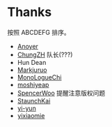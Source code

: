 # Thanks

按照 ABCDEFG 排序。

- [Anoyer](https://anoyer.cn/)
- [ChungZH](https://chungzh.cn/) 队长(???)
- Hun Dean
- [Markjuruo](https://markjuruo.ooo/) 
- [MonoLogueChi](https://www.xxwhite.com/)
- [moshiyeap](https://liujunzhou.cn/)
- [SpencerWoo](https://spencerwoo.com/) 提醒注意版权问题
- [StaunchKai](https://staunchkai.com/)
- [yi-yun](https://yi-yun.github.io)
- [yixiaomie](https://daiwen.me/)


